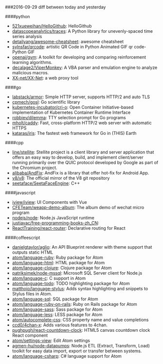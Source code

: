 ###2016-09-29
diff between today and yesterday

####python
* [521xueweihan/HelloGithub](https://github.com/521xueweihan/HelloGithub): HelloGithub
* [datascopeanalytics/traces](https://github.com/datascopeanalytics/traces): A Python library for unevenly-spaced time series analysis
* [detailyang/awesome-cheatsheet](https://github.com/detailyang/awesome-cheatsheet):  awesome cheatsheet
* [sylnsfar/qrcode](https://github.com/sylnsfar/qrcode): artistic QR Code in Python Animated GIF qr code- Python  GIF
* [openai/gym](https://github.com/openai/gym): A toolkit for developing and comparing reinforcement learning algorithms.
* [decalage2/ViperMonkey](https://github.com/decalage2/ViperMonkey): A VBA parser and emulation engine to analyze malicious macros.
* [XX-net/XX-Net](https://github.com/XX-net/XX-Net): a web proxy tool

####go
* [labstack/armor](https://github.com/labstack/armor): Simple HTTP server, supports HTTP/2 and auto TLS
* [cpmech/gosl](https://github.com/cpmech/gosl): Go scientific library
* [kubernetes-incubator/cri-o](https://github.com/kubernetes-incubator/cri-o): Open Container Initiative-based implementation of Kubernetes Container Runtime Interface
* [robbiev/dilemma](https://github.com/robbiev/dilemma): TTY selection prompt for Go programs
* [mholt/caddy](https://github.com/mholt/caddy): Fast, cross-platform HTTP/2 web server with automatic HTTPS
* [kataras/iris](https://github.com/kataras/iris): The fastest web framework for Go in (THIS) Earth

####cpp
* [line/stellite](https://github.com/line/stellite): Stellite project is a client library and server application that offers an easy way to develop, build, and implement client/server running primarily over the QUIC protocol developed by Google as part of the Chromium project.
* [alibaba/AndFix](https://github.com/alibaba/AndFix): AndFix is a library that offer hot-fix for Android App.
* [v8/v8](https://github.com/v8/v8): The official mirror of the V8 git repository
* [seetaface/SeetaFaceEngine](https://github.com/seetaface/SeetaFaceEngine): C++

####javascript
* [iview/iview](https://github.com/iview/iview): UI Components with Vue
* [CFETeam/weapp-demo-album](https://github.com/CFETeam/weapp-demo-album): The album demo of wechat micro program
* [nodejs/node](https://github.com/nodejs/node): Node.js JavaScript runtime 
* [justjavac/free-programming-books-zh_CN](https://github.com/justjavac/free-programming-books-zh_CN):  
* [ReactTraining/react-router](https://github.com/ReactTraining/react-router): Declarative routing for React

####coffeescript
* [danielgtaylor/aglio](https://github.com/danielgtaylor/aglio): An API Blueprint renderer with theme support that outputs static HTML
* [atom/language-ruby](https://github.com/atom/language-ruby): Ruby package for Atom
* [atom/language-html](https://github.com/atom/language-html): HTML package for Atom
* [atom/language-clojure](https://github.com/atom/language-clojure): Clojure package for Atom
* [patriksimek/node-mssql](https://github.com/patriksimek/node-mssql): Microsoft SQL Server client for Node.js
* [atom/language-c](https://github.com/atom/language-c): C support in Atom
* [atom/language-todo](https://github.com/atom/language-todo): TODO highlighting package for Atom
* [matthojo/language-stylus](https://github.com/matthojo/language-stylus): Adds syntax highlighting and snippets to Stylus files in Atom.
* [atom/language-sql](https://github.com/atom/language-sql): SQL package for Atom
* [atom/language-ruby-on-rails](https://github.com/atom/language-ruby-on-rails): Ruby on Rails package for Atom
* [atom/language-sass](https://github.com/atom/language-sass): Sass package for Atom
* [atom/language-less](https://github.com/atom/language-less): LESS package for Atom
* [atom/autocomplete-css](https://github.com/atom/autocomplete-css): CSS property name and value completions
* [ccd0/4chan-x](https://github.com/ccd0/4chan-x): Adds various features to 4chan.
* [pughpugh/react-countdown-clock](https://github.com/pughpugh/react-countdown-clock): HTML5 canvas countdown clock React component
* [atom/settings-view](https://github.com/atom/settings-view): Edit Atom settings
* [agmen-hu/node-datapumps](https://github.com/agmen-hu/node-datapumps): Node.js ETL (Extract, Transform, Load) toolkit for easy data import, export or transfer between systems.
* [atom/language-csharp](https://github.com/atom/language-csharp): C# language support for Atom
